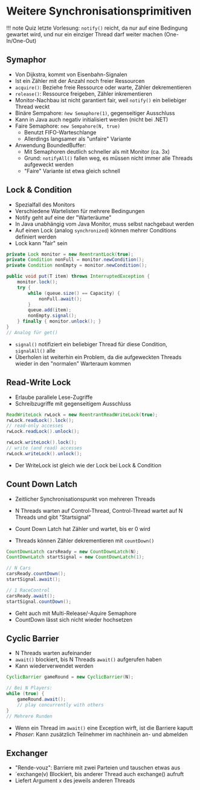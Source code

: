 # Weitere Synchronisationsprimitiven
!!! note
    Quiz letzte Vorlesung: `notify()` reicht, da nur auf eine Bedingung gewartet wird, und nur ein einziger Thread darf weiter machen (One-In/One-Out)

## Symaphor
- Von Dijkstra, kommt von Eisenbahn-Signalen
- Ist ein Zähler mit der Anzahl noch freier Ressourcen
- `acquire()`: Beziehe freie Ressource oder warte, Zähler dekrementieren
- `release()`: Ressource freigeben, Zähler inkrementieren
- Monitor-Nachbau ist nicht garantiert fair, weil `notify()` ein beliebiger Thread weckt
- Binäre Sempahore: `ǹew Semaphore(1)`, gegenseitiger Ausschluss
- Kann in Java auch negativ initialisiert werden (nicht bei .NET)
- Faire Semaphore: `new Sempahore(N, true)`
    - Benutzt FIFO-Warteschlange
    - Allerdings langsamer als "unfaire" Variante
- Anwendung BoundedBuffer:
    - Mit Semaphoren deutlich schneller als mit Monitor (ca. 3x)
    - Grund: `notifyAll()` fallen weg, es müssen nicht immer alle Threads aufgeweckt werden
    - "Faire" Variante ist etwa gleich schnell
## Lock & Condition
- Spezialfall des Monitors
- Verschiedene Wartelisten für mehrere Bedingungen
- Notify geht auf eine der "Warteräume"
- In Java unabhängig vom Java Monitor, muss selbst nachgebaut werden
- Auf einen Lock (analog `synchronized`) können mehrer Conditions definiert werden
- Lock kann "fair" sein

```java
private Lock monitor = new ReentrantLock(true);
private Condition nonFull = monitor.newCondition();
private Condition nonEmpty = monitor.newCondition();
```

```java
public void put(T item) throws InterruptedException {
    monitor.lock();
    try {
        while (queue.size() == Capacity) { 
            nonFull.await();
        }
        queue.add(item);
        nonEmpty.signal();
    } finally { monitor.unlock(); }
}
// Analog für get()
```
- `signal()` notifiziert ein beliebiger Thread für diese Condition, `signalAll()` alle
- Überholen ist weiterhin ein Problem, da die aufgeweckten Threads wieder in den "normalen" Warteraum kommen

## Read-Write Lock
- Erlaube parallele Lese-Zugriffe
- Schreibzugriffe mit gegenseitigem Ausschluss

```java
ReadWriteLock rwLock = new ReentrantReadWriteLock(true);
rwLock.readLock().lock();
// read-only accesses
rwLock.readLock().unlock();

rwLock.writeLock().lock();
// write (and read) accesses
rwLock.writeLock().unlock();
```
- Der WriteLock ist gleich wie der Lock bei Lock & Condition
## Count Down Latch
- Zeitlicher Synchronisationspunkt von mehreren Threads
- N Threads warten auf Control-Thread, Control-Thread wartet auf N Threads und gibt "Startsignal"

- Count Down Latch hat Zähler und wartet, bis er 0 wird
- Threads können Zähler dekrementieren mit `countDown()`

```java
CountDownLatch carsReady = new CountDownLatch(N);
CountDownLatch startSignal = new CountDownLatch(1);

// N Cars
carsReady.countDown();
startSignal.await();

// 1 RaceControl
carsReady.await();
startSignal.countDown();
```
- Geht auch mit Multi-Release/-Aquire Semaphore
- CountDown lässt sich nicht wieder hochsetzen

## Cyclic Barrier
- N Threads warten aufeinander
- `await()` blockiert, bis N Threads `await()` aufgerufen haben
- Kann wiederverwendet werden

```java
CyclicBarrier gameRound = new CyclicBarrier(N);

// Bei N Players:               
while (true) {
    gameRound.await();
    // play concurrently with others
}
// Mehrere Runden
```
- Wenn ein Thread im `await()` eine Exception wirft, ist die Barriere kaputt
- *Phaser*: Kann zusätzlich Teilnehmer im nachhinein an- und abmelden

## Exchanger
- "Rende-vouz": Barriere mit zwei Parteien und tauschen etwas aus
- `exchange(v) Blockiert, bis anderer Thread auch exchange() aufruft
- Liefert Argument x des jeweils anderen Threads

